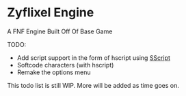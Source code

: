 # Zyflixel Engine

A FNF Engine Built Off Of Base Game

TODO:
- Add script support in the form of hscript using [SScript](https://github.com/BeastlyGabi/SScript/)
- Softcode characters (with hscript)
- Remake the options menu

This todo list is still WIP. More will be added as time goes on.
